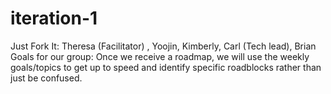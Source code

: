 iteration-1
===========
Just Fork It:
Theresa (Facilitator) , Yoojin, Kimberly, Carl (Tech lead), Brian
Goals for our group:
Once we receive a roadmap, we will use the weekly goals/topics to get up to speed and identify specific roadblocks rather
than just be confused. 
